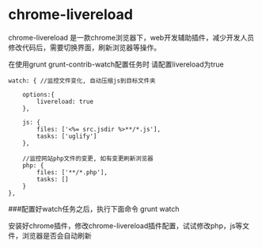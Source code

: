 chrome-livereload
=================

chrome-livereload 是一款chrome浏览器下，web开发辅助插件，减少开发人员修改代码后，需要切换界面，刷新浏览器等操作。

在使用grunt grunt-contrib-watch配置任务时 请配置livereload为true

    watch: { //监控文件变化, 自动压缩js到目标文件夹

        options:{
            livereload: true
        },

        js: {
            files: ['<%= src.jsdir %>**/*.js'],
            tasks: ['uglify']
        },

        //监控网站php文件的变更, 如有变更刷新浏览器
        php: {
            files: ['**/*.php'],
            tasks: []
        }
    },

###配置好watch任务之后，执行下面命令
    grunt watch

安装好chrome插件，修改chrome-livereload插件配置，试试修改php，js等文件，浏览器是否会自动刷新